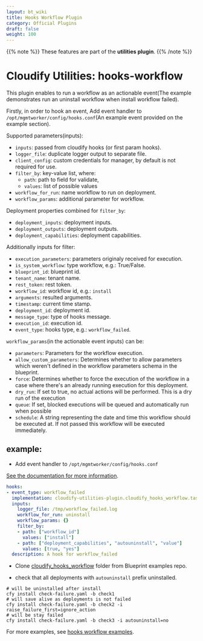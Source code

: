 ```yaml
---
layout: bt_wiki
title: Hooks Workflow Plugin
category: Official Plugins
draft: false
weight: 100
---
```

{{% note %}}
These features are part of the **utilities plugin**.
{{% /note %}}

# Cloudify Utilities: hooks-workflow

This plugin enables to run a workflow as an actionable event(The example demonstrates run an uninstall workflow when  install workflow failed).

Firstly, in order to hook an event, Add event handler to `/opt/mgmtworker/config/hooks.conf`(An example event provided on the example section).

Supported parameters(inputs):

  * `inputs`: passed from cloudify hooks (or first param hooks).
  * `logger_file`: duplicate logger output to separate file.
  * `client_config`: custom credentials for manager, by default is not required for use.
  * `filter_by`: key-value list, where:
    * `path`: path to field for validate,
    * `values`: list of possible values
  * `workflow_for_run`: name workflow to run on deployment.
  * `workflow_params`: additional parameter for workflow.

Deployment properties combined for `filter_by`:

 * `deployment_inputs`: deployment inputs.
 * `deployment_outputs`: deployment outputs.
 * `deployment_capabilities`: deployment capabilities.

Additionally inputs for filter:

 * `execution_parameters`: parameters originaly received for execution.
 * `is_system_workflow`: type workflow, e.g.: True/False.
 * `blueprint_id`: blueprint id.
 * `tenant_name`: tenant name.
 * `rest_token`: rest token.
 * `workflow_id`: workflow id, e.g.: `install`
 * `arguments`: resulted arguments.
 * `timestamp`: current time stamp.
 * `deployment_id`: deployment id.
 * `message_type`: type of hooks message.
 * `execution_id`: execution id.
 * `event_type`: hooks type, e.g.: `workflow_failed`.


`workflow_params`(in the actionable event inputs) can be:

 * `parameters`: Parameters for the workflow execution.
 * `allow_custom_parameters`: Determines whether to allow parameters which
  weren't defined in the workflow parameters schema in the blueprint.
 * `force`: Determines whether to force the execution of the workflow in a
  case where there's an already running execution for this deployment.
 * `dry_run`: If set to true, no actual actions will be performed. This is
  a dry run of the execution
 * `queue`: If set, blocked executions will be queued and automatically run
  when possible
 * `schedule`: A string representing the date and time this workflow should
  be executed at. If not passed this workflow will be executed immediately.

## example:

 * Add event handler to `/opt/mgmtworker/config/hooks.conf`

[See the documentation for more information](https://docs.cloudify.co/5.0.5/working_with/manager/actionable-events/).
```yaml
hooks:
- event_type: workflow_failed
  implementation: cloudify-utilities-plugin.cloudify_hooks_workflow.tasks.run_workflow
  inputs:
    logger_file: /tmp/workflow_failed.log
    workflow_for_run: uninstall
    workflow_params: {}
    filter_by:
    - path: ["workflow_id"]
      values: ["install"]
    - path: ["deployment_capabilities", "autouninstall", "value"]
      values: [true, "yes"]
  description: A hook for workflow_failed
```

 * Clone [cloudify_hooks_workflow](https://github.com/cloudify-community/blueprint-examples/tree/master/utilities-examples/cloudify_hooks_workflow) folder from Blueprint examples repo.

 * check that all deployments with `autouninstall` prefix uninstalled.
```shell
# will be uninstalled after install
cfy install check-failure.yaml -b check1
# will save alive as deployments is not failed
cfy install check-failure.yaml -b check2 -i raise_failure_first=ignore_action
# will be stay failed
cfy install check-failure.yaml -b check3 -i autouninstall=no
```
For more examples, see [hooks workflow examples](https://github.com/cloudify-community/blueprint-examples/tree/master/utilities-examples/cloudify_hooks_workflow).